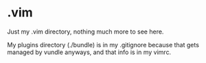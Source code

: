 # .vim

Just my .vim directory, nothing much more to see here.

My plugins directory (./bundle) is in my .gitignore because that gets managed by
vundle anyways, and that info is in my vimrc.
